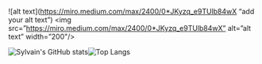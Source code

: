 ![alt text](https://miro.medium.com/max/2400/0*JKyzq_e9TUlb84wX “add your alt text”)
<img src=”https://miro.medium.com/max/2400/0*JKyzq_e9TUlb84wX” alt=”alt text” width=”200"/>









![Sylvain's GitHub stats](https://github-readme-stats.vercel.app/api?username=Sylvain-Valvassori&show_icons=true&theme=react)![Top Langs](https://github-readme-stats.vercel.app/api/top-langs/?username=Sylvain-Valvassori&langs_count=10&theme=react)

